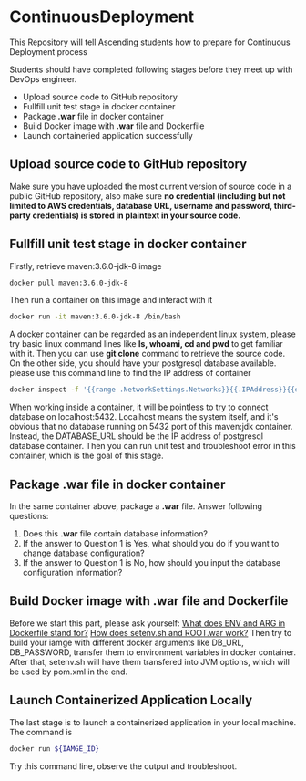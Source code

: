 # ContinuousDeployment
This Repository will tell Ascending students how to prepare for Continuous Deployment process

Students should have completed following stages before they meet up with DevOps engineer.
- Upload source code to GitHub repository
- Fullfill unit test stage in docker container
- Package **.war** file in docker container
- Build Docker image with **.war** file and Dockerfile
- Launch containeried application successfully

## Upload source code to GitHub repository

Make sure you have uploaded the most current version of source code in a public GitHub repository, also make sure **no credential (including but not limited to AWS credentials, database URL, username and password, third-party credentials) is stored in plaintext in your source code.**

## Fullfill unit test stage in docker container

Firstly, retrieve maven:3.6.0-jdk-8 image
```bash
docker pull maven:3.6.0-jdk-8
```
Then run a container on this image and interact with it
```bash
docker run -it maven:3.6.0-jdk-8 /bin/bash
``` 
A docker container can be regarded as an independent linux system, please try basic linux command lines like **ls, whoami, cd and pwd** to get familiar with it.
Then you can use **git clone** command to retrieve the source code.
On the other side, you should have your postgresql database available. please use this command line to find the IP address of container
```bash
docker inspect -f '{{range .NetworkSettings.Networks}}{{.IPAddress}}{{end}}' ${CONTAINER_ID}
```
When working inside a container, it will be pointless to try to connect database on localhost:5432. Localhost means the system itself, and it's obvious that no database running on 5432 port of this maven:jdk container. Instead, the DATABASE_URL should be the IP address of postgresql database container.
Then you can run unit test and troubleshoot error in this container, which is the goal of this stage.

## Package **.war** file in docker container
In the same container above, package a **.war** file. Answer following questions:
1. Does this **.war** file contain database information?
2. If the answer to Question 1 is Yes, what should you do if you want to change database configuration?
3. If the answer to Question 1 is No, how should you input the database configuration information?

## Build Docker image with **.war** file and Dockerfile
Before we start this part, please ask yourself:
[What does ENV and ARG in Dockerfile stand for?](https://docs.docker.com/engine/reference/builder/)
[How does setenv.sh and ROOT.war work?](https://dotcms.com/docs/latest/deploy-as-a-war-in-tomcat)
Then try to build your iamge with different docker arguments like DB_URL, DB_PASSWORD, transfer them to environment variables in docker container. After that, setenv.sh will have them transfered into JVM options, which will be used by pom.xml in the end.

## Launch Containerized Application Locally
The last stage is to launch a containerized application in your local machine. The command is
```bash
docker run ${IAMGE_ID}
```
Try this command line, observe the output and troubleshoot.
